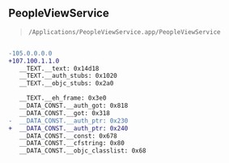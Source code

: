 ## PeopleViewService

> `/Applications/PeopleViewService.app/PeopleViewService`

```diff

-105.0.0.0.0
+107.100.1.1.0
   __TEXT.__text: 0x14d18
   __TEXT.__auth_stubs: 0x1020
   __TEXT.__objc_stubs: 0x2a0

   __TEXT.__eh_frame: 0x3e0
   __DATA_CONST.__auth_got: 0x818
   __DATA_CONST.__got: 0x318
-  __DATA_CONST.__auth_ptr: 0x230
+  __DATA_CONST.__auth_ptr: 0x240
   __DATA_CONST.__const: 0x678
   __DATA_CONST.__cfstring: 0x80
   __DATA_CONST.__objc_classlist: 0x68

```
